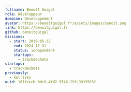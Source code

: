 ```yaml
---
fullname: Benoît Guigal
role: Développeur
domaine: Développement
avatar: https://benoitguigal.fr/assets/images/benoit.png
link: https://benoitguigal.fr
github: benoitguigal
missions:
  - start: 2019-05-22
    end: 2024-12-31
    status: independent
    startups:
      - trackdechets
startups:
  - trackdechets
previously:
  - kelrisks
uuid: 161feecb-0dc9-4fd2-9546-29fc9919583f
---
```


